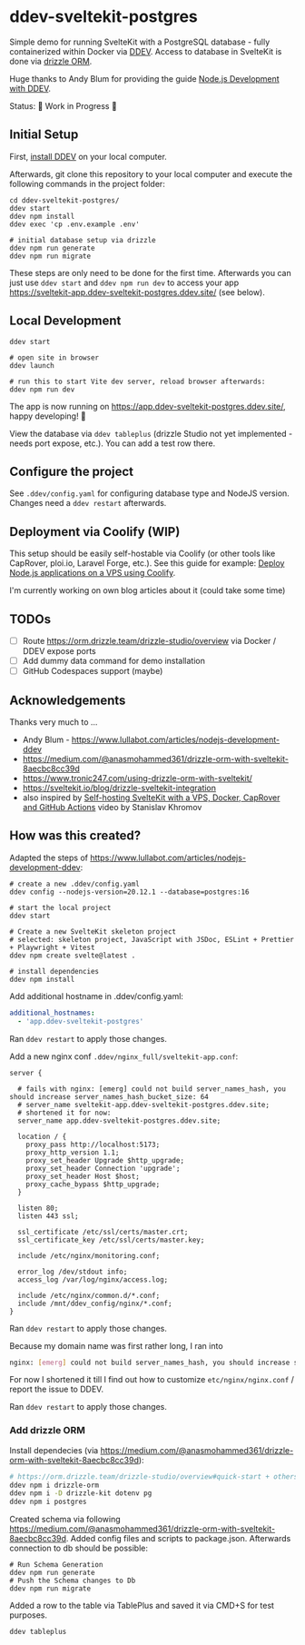 # ddev-sveltekit-postgres

Simple demo for running SvelteKit with a PostgreSQL database - fully containerized within Docker via [DDEV](https://ddev.com). Access to database in SvelteKit is done via [drizzle ORM](https://orm.drizzle.team/).

Huge thanks to Andy Blum for providing the guide [Node.js Development with DDEV](https://www.lullabot.com/articles/nodejs-development-ddev).

Status: 🚧 Work in Progress 🚧

## Initial Setup

First, [install DDEV](https://ddev.com/get-started/) on your local computer.

Afterwards, git clone this repository to your local computer and execute the following commands in the project folder:

```
cd ddev-sveltekit-postgres/
ddev start
ddev npm install
ddev exec 'cp .env.example .env'

# initial database setup via drizzle
ddev npm run generate
ddev npm run migrate
```

These steps are only need to be done for the first time. Afterwards you can just use `ddev start` and `ddev npm run dev` to access your app https://sveltekit-app.ddev-sveltekit-postgres.ddev.site/ (see below).

## Local Development

```
ddev start

# open site in browser
ddev launch

# run this to start Vite dev server, reload browser afterwards:
ddev npm run dev
```

The app is now running on https://app.ddev-sveltekit-postgres.ddev.site/, happy developing! 🎉

View the database via `ddev tableplus` (drizzle Studio not yet implemented - needs port expose, etc.). You can add a test row there.

## Configure the project

See `.ddev/config.yaml` for configuring database type and NodeJS version. Changes need a `ddev restart` afterwards.

## Deployment via Coolify (WIP)

This setup should be easily self-hostable via Coolify (or other tools like CapRover, ploi.io, Laravel Forge, etc.). See this guide for example: [Deploy Node.js applications on a VPS using Coolify](https://sreyaj.dev/deploy-nodejs-applications-on-a-vps-using-coolify).

I'm currently working on own blog articles about it (could take some time)

## TODOs

- [ ] Route https://orm.drizzle.team/drizzle-studio/overview via Docker / DDEV expose ports
- [ ] Add dummy data command for demo installation
- [ ] GitHub Codespaces support (maybe)

## Acknowledgements

Thanks very much to ...

- Andy Blum - https://www.lullabot.com/articles/nodejs-development-ddev
- https://medium.com/@anasmohammed361/drizzle-orm-with-sveltekit-8aecbc8cc39d
- https://www.tronic247.com/using-drizzle-orm-with-sveltekit/
- https://sveltekit.io/blog/drizzle-sveltekit-integration
- also inspired by [Self-hosting SvelteKit with a VPS, Docker, CapRover and GitHub Actions](https://www.youtube.com/watch?v=NLjolI9FwCU) video by Stanislav Khromov

## How was this created?

Adapted the steps of https://www.lullabot.com/articles/nodejs-development-ddev:

```
# create a new .ddev/config.yaml
ddev config --nodejs-version=20.12.1 --database=postgres:16

# start the local project
ddev start

# Create a new SvelteKit skeleton project
# selected: skeleton project, JavaScript with JSDoc, ESLint + Prettier + Playwright + Vitest
ddev npm create svelte@latest .

# install dependencies
ddev npm install
```

Add additional hostname in .ddev/config.yaml:

```yaml
additional_hostnames:
  - 'app.ddev-sveltekit-postgres'
```

Ran `ddev restart` to apply those changes.

Add a new nginx conf `.ddev/nginx_full/sveltekit-app.conf`:

```
server {

  # fails with nginx: [emerg] could not build server_names_hash, you should increase server_names_hash_bucket_size: 64
  # server_name sveltekit-app.ddev-sveltekit-postgres.ddev.site;
  # shortened it for now:
  server_name app.ddev-sveltekit-postgres.ddev.site;

  location / {
    proxy_pass http://localhost:5173;
    proxy_http_version 1.1;
    proxy_set_header Upgrade $http_upgrade;
    proxy_set_header Connection 'upgrade';
    proxy_set_header Host $host;
    proxy_cache_bypass $http_upgrade;
  }

  listen 80;
  listen 443 ssl;

  ssl_certificate /etc/ssl/certs/master.crt;
  ssl_certificate_key /etc/ssl/certs/master.key;

  include /etc/nginx/monitoring.conf;

  error_log /dev/stdout info;
  access_log /var/log/nginx/access.log;

  include /etc/nginx/common.d/*.conf;
  include /mnt/ddev_config/nginx/*.conf;
}
```

Ran `ddev restart` to apply those changes.

Because my domain name was first rather long, I ran into

```bash
nginx: [emerg] could not build server_names_hash, you should increase server_names_hash_bucket_size: 64
```

For now I shortened it till I find out how to customize `etc/nginx/nginx.conf` / report the issue to DDEV.

Ran `ddev restart` to apply those changes.

### Add drizzle ORM

Install dependecies (via https://medium.com/@anasmohammed361/drizzle-orm-with-sveltekit-8aecbc8cc39d):

```bash
# https://orm.drizzle.team/drizzle-studio/overview#quick-start + others:
ddev npm i drizzle-orm
ddev npm i -D drizzle-kit dotenv pg
ddev npm i postgres
```

Created schema via following https://medium.com/@anasmohammed361/drizzle-orm-with-sveltekit-8aecbc8cc39d. Added config files and scripts to package.json. Afterwards connection to db should be possible:

```
# Run Schema Generation
ddev npm run generate
# Push the Schema changes to Db
ddev npm run migrate
```

Added a row to the table via TablePlus and saved it via CMD+S for test purposes.

```
ddev tableplus
```
